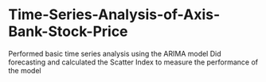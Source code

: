 # Time-Series-Analysis-of-Axis-Bank-Stock-Price
Performed basic time series analysis using the ARIMA model 
Did forecasting and calculated the Scatter Index to measure the performance of the model
